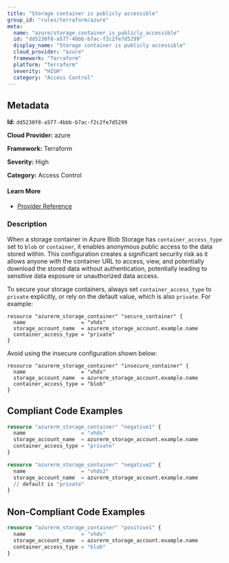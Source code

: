 ```yaml
---
title: "Storage container is publicly accessible"
group_id: "rules/terraform/azure"
meta:
  name: "azure/storage_container_is_publicly_accessible"
  id: "dd5230f8-a577-4bbb-b7ac-f2c2fe7d5299"
  display_name: "Storage container is publicly accessible"
  cloud_provider: "azure"
  framework: "Terraform"
  platform: "Terraform"
  severity: "HIGH"
  category: "Access Control"
---
```

## Metadata

**Id:** `dd5230f8-a577-4bbb-b7ac-f2c2fe7d5299`

**Cloud Provider:** azure

**Framework:** Terraform

**Severity:** High

**Category:** Access Control

#### Learn More

 - [Provider Reference](https://registry.terraform.io/providers/hashicorp/azurerm/latest/docs/resources/storage_container#container_access_type)

### Description

 When a storage container in Azure Blob Storage has `container_access_type` set to `blob` or `container`, it enables anonymous public access to the data stored within. This configuration creates a significant security risk as it allows anyone with the container URL to access, view, and potentially download the stored data without authentication, potentially leading to sensitive data exposure or unauthorized data access.

To secure your storage containers, always set `container_access_type` to `private` explicitly, or rely on the default value, which is also `private`. For example:

```
resource "azurerm_storage_container" "secure_container" {
  name                  = "vhds"
  storage_account_name  = azurerm_storage_account.example.name
  container_access_type = "private"
}
```

Avoid using the insecure configuration shown below:

```
resource "azurerm_storage_container" "insecure_container" {
  name                  = "vhds"
  storage_account_name  = azurerm_storage_account.example.name
  container_access_type = "blob"
}
```


## Compliant Code Examples
```terraform
resource "azurerm_storage_container" "negative1" {
  name                  = "vhds"
  storage_account_name  = azurerm_storage_account.example.name
  container_access_type = "private"
}

resource "azurerm_storage_container" "negative2" {
  name                  = "vhds2"
  storage_account_name  = azurerm_storage_account.example.name
  // default is "private"
}
```
## Non-Compliant Code Examples
```terraform
resource "azurerm_storage_container" "positive1" {
  name                  = "vhds"
  storage_account_name  = azurerm_storage_account.example.name
  container_access_type = "blob"
}
```